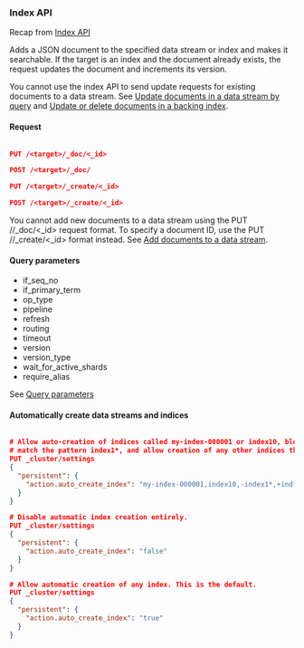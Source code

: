 ### Index API

Recap from [Index API](https://www.elastic.co/guide/en/elasticsearch/reference/7.17/docs-index_.html)

Adds a JSON document to the specified data stream or index and makes it searchable. If the target is an index and the document already exists, the request updates the document and increments its version.


You cannot use the index API to send update requests for existing documents to a data stream. See [Update documents in a data stream by query](https://www.elastic.co/guide/en/elasticsearch/reference/7.17/use-a-data-stream.html#update-docs-in-a-data-stream-by-query) and [Update or delete documents in a backing index](https://www.elastic.co/guide/en/elasticsearch/reference/7.17/use-a-data-stream.html#update-delete-docs-in-a-backing-index).

#### Request

```json

PUT /<target>/_doc/<_id>

POST /<target>/_doc/

PUT /<target>/_create/<_id>

POST /<target>/_create/<_id>

```

You cannot add new documents to a data stream using the PUT /<target>/_doc/<_id> request format. To specify a document ID, use the PUT /<target>/_create/<_id> format instead. See [Add documents to a data stream](https://www.elastic.co/guide/en/elasticsearch/reference/7.17/use-a-data-stream.html#add-documents-to-a-data-stream).

#### Query parameters

- if_seq_no
- if_primary_term
- op_type
- pipeline
- refresh
- routing
- timeout
- version
- version_type
- wait_for_active_shards
- require_alias

See [Query parameters](https://www.elastic.co/guide/en/elasticsearch/reference/7.17/docs-index_.html#docs-index-api-query-params)

#### Automatically create data streams and indices

```json

# Allow auto-creation of indices called my-index-000001 or index10, block the creation of indices that </br>
# match the pattern index1*, and allow creation of any other indices that match the ind* pattern.
PUT _cluster/settings
{
  "persistent": {
    "action.auto_create_index": "my-index-000001,index10,-index1*,+ind*" 
  }
}

# Disable automatic index creation entirely.
PUT _cluster/settings
{
  "persistent": {
    "action.auto_create_index": "false" 
  }
}

# Allow automatic creation of any index. This is the default.
PUT _cluster/settings
{
  "persistent": {
    "action.auto_create_index": "true" 
  }
}

```

